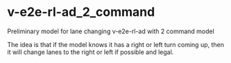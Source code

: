 # v-e2e-rl-ad_2_command
Preliminary model for lane changing
v-e2e-rl-ad with 2 command model

The idea is that if the model knows it has a right or left turn coming up, then it will change lanes to the right or left if possible and legal.
